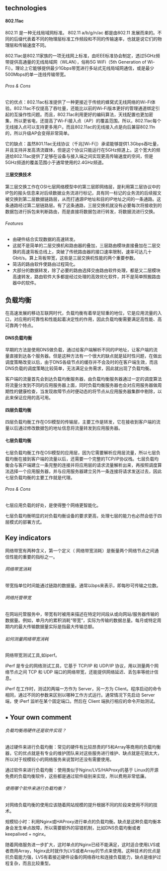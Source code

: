 ## technologies

####  802.11ac

802.11 是一种无线局域网标准。
802.11 a/b/g/n/ac 都是由802.11 发展而来的。不同的后缀代表着不同的物理层标准工作频段和不同的传输速率，也就是说它们的物理层和传输速度不同。

802.11ac是802.11家族的一项无线网上标准，由IEEE标准协会制定，透过5GHz频带提供高通量的无线局域网（WLAN），俗称5G WiFi（5th Generation of Wi-Fi）。理论上它能够提供最少1Gbps带宽进行多站式无线局域网通信，或是最少500Mbps的单一连线传输带宽。

###### Pros & Cons

它的优点：802.11ac标准提供了一种更接近于传统的蜂窝式无线网络的Wi-Fi体验。802.11ac不仅提高了吞吐量，还能比以前的Wi-Fi版本更好的管理通道绑定引起的互操作性问题。而且，802.11ac利用更好的编码算法，天线配置也更加密集，所以更省电，还提高了Wi-Fi接入点（AP）的覆盖范围。所以，802.11ac每个无线接入点可以支持更多用户。而且802.11ac的无线接入点是向后兼容802.11n的，所以升级AP会变得非常简单。

它的缺点：虽然801.11ac无线协议（千兆[Wi-Fi]）承诺能够提供1.3Gbps吞吐量，并且支持并发高清流媒体，但是这个协议只能运行在5GHz频道上。这个宽大的频道给802.11ac提供了足够在设备与接入端之间实现更高传输速度的空间，但是5GHz频道的覆盖范围小于通常使用的2.4GHz频道。



#### 三层交换技术

第三层交换工作在OSI七层网络模型中的第三层即网络层，是利用第三层协议中的IP包的报头信息来对后续数据业务流进行标记，具有同一标记的业务流的后续报文被交换到第二层数据链路层，从而打通源IP地址和目的IP地址之间的一条通路。这条通路经过第二层链路层。有了这条通路，三层交换机就没有必要每次将接收到的数据包进行拆包来判断路由，而是直接将数据包进行转发，将数据流进行交换。 

###### Features

- 由硬件结合实现数据的高速转发。 
- 这就不是简单的二层交换机和路由器的叠加，三层路由模块直接叠加在二层交换的高速背板总线上，突破了传统路由器的接口速率限制，速率可达几十Gbit/s。算上背板带宽，这些是三层交换机性能的两个重要参数。 
- 简洁的路由软件使路由过程简化。 
- 大部分的数据转发，除了必要的路由选择交由路由软件处理，都是又二层模块高速转发，路由软件大多都是经过处理的高效优化软件，并不是简单照搬路由器中的软件。 

## 负载均衡

在高速发展的移动互联网时代，负载均衡有着举足轻重的地位，它是应用流量的入口，对应用的可靠性和性能起着决定性的作用，因此负载均衡需要满足高性能、高可靠两个特点。

#### DNS负载均衡 

早期的方法是使用DNS做负载，通过给客户端解析不同的IP地址，让客户端的流量直接到达各个服务器。但是这种方法有一个很大的缺点就是延时性问题，在做出调度策略改变以后，由于DNS各级节点的缓存并不会及时的在客户端生效，而且DNS负载的调度策略比较简单，无法满足业务需求，因此就出现了负载均衡。

客户端的流量首先会到达负载均衡服务器，由负载均衡服务器通过一定的调度算法将流量分发到不同的应用服务器上面，同时负载均衡服务器也会对应用服务器做周期性的健康检查，当发现故障节点时便动态的将节点从应用服务器集群中剔除，以此来保证应用的高可用。

#### 四层负载均衡

四层负载均衡工作在OSI模型的传输层，主要工作是转发，它在接收到客户端的流量以后通过修改数据包的地址信息将流量转发到应用服务器。

#### 七层负载均衡

七层负载均衡工作在OSI模型的应用层，因为它需要解析应用层流量，所以七层负载均衡在接到客户端的流量以后，还需要一个完整的TCP/IP协议栈。七层负载均衡会与客户端建立一条完整的连接并将应用层的请求流量解析出来，再按照调度算法选择一个应用服务器，并与应用服务器建立另外一条连接将请求发送过去，因此七层负载均衡的主要工作就是代理。

###### Pros & Cons

七层应用负载的好处，是使得整个网络更智能化。

七层负载均衡明显的对负载均衡设备的要求更高，处理七层的能力也必然会低于四层模式的部署方式。

## Key indicators

网络带宽有两种含义，第一个定义（ 网络带宽消耗）是衡量两个网络节点之间通信性能的重要的指标之一。

######  网络带宽消耗

带宽指单位时间能通过链路的数据量。通常以bps来表示，即每秒可传输之位数。

######  网络托管带宽

在网站托管服务中，带宽有时被用来描述在特定时间段从或向网站/服务器传输的数据量。例如，单月内的累积消耗“带宽”，实际为传输的数据总量。每月或特定周期内的最大传输数据量实际是指最大传输总额。

###### 如何测量网络带宽消耗

网络带宽测试工具,如iperf。

iPerf 是专业的网络测试工具，它基于 TCP/IP 和 UDP/IP 协议，用以测量两个网络节点之间 TCP 和 UDP 端口的网络带宽，还能提供网络延迟、丢包率等统计信息。

iPerf 在工作时，测试的两端一方作为 Server，另一方为 Client。程序启动的命令相同，通过不同的参数来区别以哪种工作方式运行。通常情况下先启动 Server 端，使 iPerf 监听在某个固定端口。然后在 Client 端执行相应的命令开始测试。

## ▪ Your own comment 

###### 负载均衡用硬件还是软件实现？

通过硬件来进行负载均衡：常见的硬件有比较昂贵的F5和Array等商用的负载均衡器，它的优点就是有专业的维护团队来对这些服务进行维护、缺点就是花销太大，所以对于规模较小的网络服务来说暂时还没有需要使用。

通过软件来进行负载均衡：使用类似于Nginx/LVS/HAProxy的基于 Linux的开源免费的负载均衡软件，这些都是通过软件级别来实现，所以费用非常低廉。 

###### 使用哪个软件来进行负载均衡？

对网络负载均衡的使用应该随着网站规模的提升根据不同的阶段来使用不同的技术。

规模较小时：利用Nginx或HAProxy进行单点的负载均衡。缺点是这种负载均衡本身会发生单点故障，所以需要额外的容错机制，比如DNS负载均衡或者keepalived + nginx。

随着网络服务进一步扩大，这时单点的Nginx已经不能满足，这时适合使用LVS或者商用Array，Nginx此时就作为LVS或者Array的节点来使用。这种技术的优点是抗负载能力强，LVS有着接近硬件设备的网络吞吐和连接负载能力，缺点是维护过程复杂，而且比较重型。